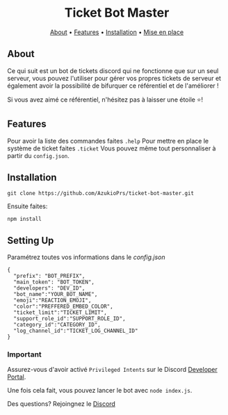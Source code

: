 <h1 align="center">
Ticket Bot Master
  <br>
</h1>


<p align="center">
  <a href="#about">About</a>
  •
  <a href="#features">Features</a>
  •
  <a href="#installation">Installation</a>
  •
  <a href="#setting-up">Mise en place</a>
</p>

## About

Ce qui suit est un bot de tickets discord qui ne fonctionne que sur un seul serveur, vous pouvez l'utiliser pour gérer vos propres tickets de serveur et également avoir la possibilité de bifurquer ce référentiel et de l'améliorer !

Si vous avez aimé ce référentiel, n'hésitez pas à laisser une étoile ⭐!

## Features

Pour avoir la liste des commandes faites `.help`
Pour mettre en place le système de ticket faites `.ticket`
Vous pouvez même tout personnaliser à partir du `config.json`.

## Installation

```
git clone https://github.com/AzukioPrs/ticket-bot-master.git
```
Ensuite faites:
```
npm install
```


## Setting Up

Paramétrez toutes vos informations dans le *config.json* 
```
{
  "prefix": "BOT_PREFIX",
  "main_token": "BOT_TOKEN",
  "developers": "DEV_ID",
  "bot_name":"YOUR_BOT_NAME",
  "emoji":"REACTION_EMOJI",
  "color":"PREFFERED_EMBED_COLOR",
  "ticket_limit":"TICKET_LIMIT",
  "support_role_id":"SUPPORT_ROLE_ID",
  "category_id":"CATEGORY_ID",
  "log_channel_id":"TICKET_LOG_CHANNEL_ID"
}
```
 
 ### Important
 Assurez-vous d'avoir activé `Privileged Intents` sur le Discord [Developer Portal](https://discordapp.com/developers/applications/). 


Une fois cela fait, vous pouvez lancer le bot avec `node index.js`. 

Des questions? Rejoingnez le [Discord](https://discord.gg/JCC4TjYbSH)
